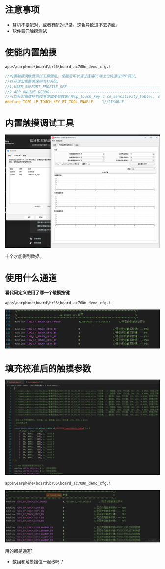 # 注意事项

- 耳机不要配对，或者有配对记录。这会导致进不去界面。
- 软件要开触摸测试

# 使能内置触摸

`apps\earphone\board\br36\board_ac700n_demo_cfg.h`

```c
//内置触摸灵敏度调试工具使能, 使能后可以通过连接PC端上位机通过SPP调试,
//打开该宏需要确保同时打开宏:
//1.USER_SUPPORT_PROFILE_SPP---------------------------------------------------------这个打开
//2.APP_ONLINE_DEBUG-----------------------------------------------------------------这个打开
//可以针对每款样机校准灵敏度参数表(在lp_touch_key.c ch_sensitivity_table), 详细使用方法请参考《低功耗内置触摸介绍》文档.
#define TCFG_LP_TOUCH_KEY_BT_TOOL_ENABLE 	1//DISABLE-------------------------------这个打开
```

# 内置触摸调试工具

![image-20250625200507562](./测试触摸数据.assets/image-20250625200507562.png)

十个才能得到数据。

# 使用什么通道

**看代码定义使用了哪一个触摸按键**

`apps\earphone\board\br36\board_ac700n_demo_cfg.h`

![image-20250625200944413](./测试触摸数据.assets/image-20250625200944413.png)

# 填充校准后的触摸参数



![image-20250730090936123](./测试触摸数据.assets/image-20250730090936123.png)

`apps\earphone\board\br36\board_ac700n_demo_cfg.h`

![image-20250730091202294](./测试触摸数据.assets/image-20250730091202294.png)

用的都是通道1

- 数组和触摸挡位一起改吗？

